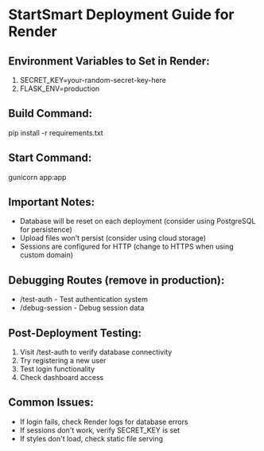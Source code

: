 
# StartSmart Deployment Guide for Render

## Environment Variables to Set in Render:
1. SECRET_KEY=your-random-secret-key-here
2. FLASK_ENV=production

## Build Command:
pip install -r requirements.txt

## Start Command:
gunicorn app:app

## Important Notes:
- Database will be reset on each deployment (consider using PostgreSQL for persistence)
- Upload files won't persist (consider using cloud storage)
- Sessions are configured for HTTP (change to HTTPS when using custom domain)

## Debugging Routes (remove in production):
- /test-auth - Test authentication system
- /debug-session - Debug session data

## Post-Deployment Testing:
1. Visit /test-auth to verify database connectivity
2. Try registering a new user
3. Test login functionality
4. Check dashboard access

## Common Issues:
- If login fails, check Render logs for database errors
- If sessions don't work, verify SECRET_KEY is set
- If styles don't load, check static file serving

